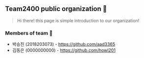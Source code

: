 ## Team2400 public organization 👋
> Hi there! this page is simple introduction to our organization!

### Members of team 🙋‍
- 박승진 (2018203073) - https://github.com/aad3365
- 김동은 (0000000000) - https://github.com/howl201
<!--

**Here are some ideas to get you started:**

🙋‍♀️ A short introduction - what is your organization all about?
🌈 Contribution guidelines - how can the community get involved?
👩‍💻 Useful resources - where can the community find your docs? Is there anything else the community should know?
🍿 Fun facts - what does your team eat for breakfast?
🧙 Remember, you can do mighty things with the power of [Markdown](https://docs.github.com/github/writing-on-github/getting-started-with-writing-and-formatting-on-github/basic-writing-and-formatting-syntax)
-->
